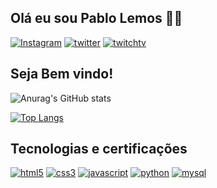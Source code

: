 ## Olá eu sou Pablo Lemos 🖖🏽 
[![Instagram](https://img.shields.io/badge/Instagram-E4405F?style=for-the-badge&logo=instagram&logoColor=white)](https://www.instagram.com/lemosprg/)
[![twitter](https://img.shields.io/badge/Twitter-1DA1F2?style=for-the-badge&logo=twitter&logoColor=white)](https://twitter.com/LemosPRG)
[![twitchtv](https://img.shields.io/badge/Twitch-9146FF?style=for-the-badge&logo=twitch&logoColor=white)](https://www.twitch.tv/lemosprg)

## Seja Bem vindo!

![Anurag's GitHub stats](https://github-readme-stats.vercel.app/api?username=lemosprg&show_icons=true&theme=dracula)


[![Top Langs](https://github-readme-stats.vercel.app/api/top-langs/?username=lemosprg&layout=compact)](https://github.com/anuraghazra/github-readme-stats)


## Tecnologias e certificações
[![html5](	https://img.shields.io/badge/HTML5-E34F26?style=for-the-badge&logo=html5&logoColor=white)]()
[![css3](https://img.shields.io/badge/CSS3-1572B6?style=for-the-badge&logo=css3&logoColor=white)]()
[![javascript](https://img.shields.io/badge/JavaScript-F7DF1E?style=for-the-badge&logo=javascript&logoColor=black)]()
[![python](https://img.shields.io/badge/Python-3776AB?style=for-the-badge&logo=python&logoColor=white)]()
[![mysql](https://img.shields.io/badge/MySQL-005C84?style=for-the-badge&logo=mysql&logoColor=white)]()
